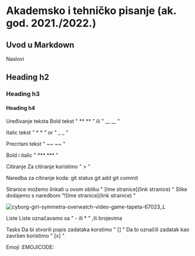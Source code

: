 # Akademsko i tehničko pisanje (ak. god. 2021./2022.)


## Uvod u Markdown

Naslovi
## Heading h2

### Heading h3

#### Heading h4


Uređivanje teksta
Bold tekst " ** ** "  ili " __ __ "

Italic tekst " * * " or " _ _ "

Precrtani tekst " ~~ ~~ "

Bold i italic " *** *** "


Citiranje
Za citiranje koristimo " > "


Naredba za citiranje koda:
git status
git add
git commit


Stranice možemo linkati u ovom obliku " [Ime stranice](link stranice) "
Slike dodajemo s naredbom "![Ime stranice](link stranice) "

![cyborg-girl-symmetra-overwatch-video-game-tapeta-67023_L](https://user-images.githubusercontent.com/95430189/145297597-541fb1e4-b882-4b0a-8ce4-0e484be14965.jpg)

Liste
Liste označavamo sa " - ili * " ,ili brojevima

Tasks
Da bi stvorili popis zadataka korstimo " [] "
Da bi označili zadatak kao završen koristimo " [x] "

Emoji
:EMOJICODE:






 
 
